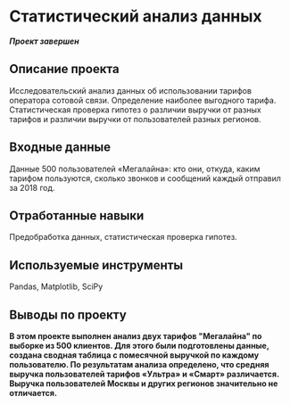 # Статистический анализ данных
***Проект завершен***
## Описание проекта
Исследовательский анализ данных об использовании тарифов оператора сотовой связи. Определение наиболее выгодного тарифа. Статистическая проверка гипотез о различии выручки от разных тарифов и различии выручки от пользователей разных регионов.
## Входные данные
Данные 500 пользователей «Мегалайна»: кто они, откуда, каким тарифом пользуются, сколько звонков и сообщений каждый отправил за 2018 год.
## Отработанные навыки
Предобработка данных, статистическая проверка гипотез.
## Используемые инструменты
Pandas, Matplotlib, SciPy
## Выводы по проекту
**В этом проекте выполнен анализ двух тарифов "Мегалайна" по выборке из 500 клиентов. Для этого были подготовлены данные, создана сводная таблица с помесячной выручкой по каждому пользователю. По результатам анализа определено, что средняя выручка пользователей тарифов «Ультра» и «Смарт» различается. Выручка пользователей Москвы и других регионов значительно не отличается.**